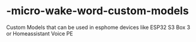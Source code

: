 # -micro-wake-word-custom-models
Custom Models that can be used in esphome devices like ESP32 S3 Box 3 or Homeassistant Voice PE
